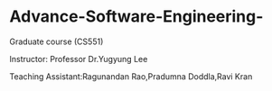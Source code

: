 # Advance-Software-Engineering-
Graduate course (CS551)

Instructor: Professor Dr.Yugyung Lee

Teaching Assistant:Ragunandan Rao,Pradumna Doddla,Ravi Kran
